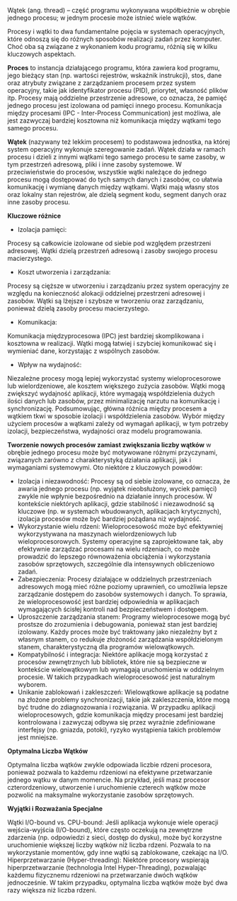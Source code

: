 Wątek (ang. thread) – część programu wykonywana współbieżnie w obrębie jednego procesu; w jednym procesie może istnieć wiele wątków.


Procesy i wątki to dwa fundamentalne pojęcia w systemach operacyjnych, które odnoszą się do różnych sposobów realizacji zadań przez komputer. Choć oba są związane z wykonaniem kodu programu, różnią się w kilku kluczowych aspektach.

**Proces**
to instancja działającego programu, która zawiera kod programu, jego bieżący stan (np. wartości rejestrów, wskaźnik instrukcji), stos, dane oraz atrybuty związane z zarządzaniem procesem przez system operacyjny, takie jak identyfikator procesu (PID), priorytet, własność plików itp. Procesy mają oddzielne przestrzenie adresowe, co oznacza, że pamięć jednego procesu jest izolowana od pamięci innego procesu. Komunikacja między procesami (IPC - Inter-Process Communication) jest możliwa, ale jest zazwyczaj bardziej kosztowna niż komunikacja między wątkami tego samego procesu.

**Wątek**
(nazywany też lekkim procesem) to podstawowa jednostka, na której system operacyjny wykonuje szeregowanie zadań. Wątek działa w ramach procesu i dzieli z innymi wątkami tego samego procesu te same zasoby, w tym przestrzeń adresową, pliki i inne zasoby systemowe. W przeciwieństwie do procesów, wszystkie wątki należące do jednego procesu mogą dostępować do tych samych danych i zasobów, co ułatwia komunikację i wymianę danych między wątkami. Wątki mają własny stos oraz lokalny stan rejestrów, ale dzielą segment kodu, segment danych oraz inne zasoby procesu.

**Kluczowe różnice**
* Izolacja pamięci:

Procesy są całkowicie izolowane od siebie pod względem przestrzeni adresowej.
Wątki dzielą przestrzeń adresową i zasoby swojego procesu macierzystego.

* Koszt utworzenia i zarządzania:

Procesy są cięższe w utworzeniu i zarządzaniu przez system operacyjny ze względu na konieczność alokacji oddzielnej przestrzeni adresowej i zasobów.
Wątki są lżejsze i szybsze w tworzeniu oraz zarządzaniu, ponieważ dzielą zasoby procesu macierzystego.

* Komunikacja:

Komunikacja międzyprocesowa (IPC) jest bardziej skomplikowana i kosztowna w realizacji.
Wątki mogą łatwiej i szybciej komunikować się i wymieniać dane, korzystając z wspólnych zasobów.

* Wpływ na wydajność:

Niezależne procesy mogą lepiej wykorzystać systemy wieloprocesorowe lub wielordzeniowe, ale kosztem większego zużycia zasobów.
Wątki mogą zwiększyć wydajność aplikacji, które wymagają współdzielenia dużych ilości danych lub zasobów, przez minimalizację narzutu na komunikację i synchronizację.
Podsumowując, główna różnica między procesem a wątkiem tkwi w sposobie izolacji i współdzielenia zasobów. Wybór między użyciem procesów a wątkami zależy od wymagań aplikacji, w tym potrzeby izolacji, bezpieczeństwa, wydajności oraz modelu programowania.


**Tworzenie nowych procesów zamiast zwiększania liczby wątków** w obrębie jednego procesu może być motywowane różnymi przyczynami, związanych zarówno z charakterystyką działania aplikacji, jak i wymaganiami systemowymi. Oto niektóre z kluczowych powodów:

* Izolacja i niezawodność: Procesy są od siebie izolowane, co oznacza, że awaria jednego procesu (np. wyjątek nieobsłużony, wyciek pamięci) zwykle nie wpłynie bezpośrednio na działanie innych procesów. W kontekście niektórych aplikacji, gdzie stabilność i niezawodność są kluczowe (np. w systemach wbudowanych, aplikacjach krytycznych), izolacja procesów może być bardziej pożądana niż wydajność.
* Wykorzystanie wielu rdzeni: Wieloprocesowość może być efektywniej wykorzystywana na maszynach wielordzeniowych lub wieloprocesorowych. Systemy operacyjne są zaprojektowane tak, aby efektywnie zarządzać procesami na wielu rdzeniach, co może prowadzić do lepszego równoważenia obciążenia i wykorzystania zasobów sprzętowych, szczególnie dla intensywnych obliczeniowo zadań.
* Zabezpieczenia: Procesy działające w oddzielnych przestrzeniach adresowych mogą mieć różne poziomy uprawnień, co umożliwia lepsze zarządzanie dostępem do zasobów systemowych i danych. To sprawia, że wieloprocesowość jest bardziej odpowiednia w aplikacjach wymagających ścisłej kontroli nad bezpieczeństwem i dostępem.
* Uproszczenie zarządzania stanem: Programy wieloprocesowe mogą być prostsze do zrozumienia i debugowania, ponieważ stan jest bardziej izolowany. Każdy proces może być traktowany jako niezależny byt z własnym stanem, co redukuje złożoność zarządzania współdzielonym stanem, charakterystyczną dla programów wielowątkowych.
* Kompatybilność i integracja: Niektóre aplikacje mogą korzystać z procesów zewnętrznych lub bibliotek, które nie są bezpieczne w kontekście wielowątkowym lub wymagają uruchomienia w oddzielnym procesie. W takich przypadkach wieloprocesowość jest naturalnym wyborem.
* Unikanie zablokowań i zakleszczeń: Wielowątkowe aplikacje są podatne na złożone problemy synchronizacji, takie jak zakleszczenia, które mogą być trudne do zdiagnozowania i rozwiązania. W przypadku aplikacji wieloprocesowych, gdzie komunikacja między procesami jest bardziej kontrolowana i zazwyczaj odbywa się przez wyraźnie zdefiniowane interfejsy (np. gniazda, potoki), ryzyko wystąpienia takich problemów jest mniejsze.

**Optymalna Liczba Wątków**

Optymalna liczba wątków zwykle odpowiada liczbie rdzeni procesora, 
ponieważ pozwala to każdemu rdzeniowi na efektywne przetwarzanie jednego wątku w danym momencie. 
Na przykład, jeśli masz procesor czterordzeniowy, utworzenie i uruchomienie czterech wątków może pozwolić na maksymalne wykorzystanie zasobów sprzętowych.

**Wyjątki i Rozważania Specjalne**

Wątki I/O-bound vs. CPU-bound: Jeśli aplikacja wykonuje wiele operacji wejścia-wyjścia (I/O-bound), które często oczekują na zewnętrzne zdarzenia 
(np. odpowiedzi z sieci, dostęp do dysku), może być korzystne uruchomienie większej liczby wątków niż liczba rdzeni. 
Pozwala to na wykorzystanie momentów, gdy inne wątki są zablokowane, czekając na I/O.
Hiperprzetwarzanie (Hyper-threading): Niektóre procesory wspierają hiperprzetwarzanie (technologia Intel Hyper-Threading), 
pozwalając każdemu fizycznemu rdzeniowi na przetwarzanie dwóch wątków jednocześnie. W takim przypadku, optymalna liczba wątków może być dwa razy większa niż liczba rdzeni.